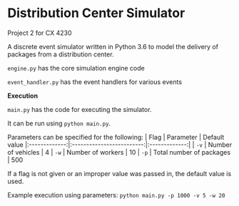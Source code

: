 # Distribution Center Simulator
Project 2 for CX 4230

A discrete event simulator written in Python 3.6 to model the delivery of packages from a distribution center.

`engine.py` has the core simulation engine code

`event_handler.py` has the event handlers for various events

**Execution**

`main.py` has the code for executing the simulator.

It can be run using `python main.py`.

Parameters can be specified for the following:
| Flag          | Parameter                 | Default value
|:-------------:|:-------------------------:|:-------------:|
| `-v`          | Number of vehicles        | 4
| `-w`          | Number of workers         | 10
| `-p`          | Total number of packages  | 500

If a flag is not given or an improper value was passed in, the default value is used.

Example execution using parameters:
`python main.py -p 1000 -v 5 -w 20`
